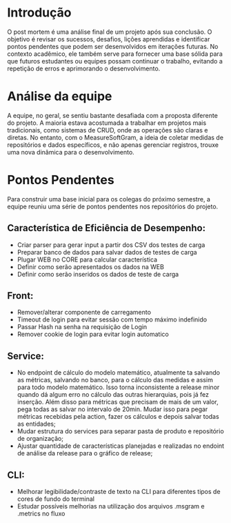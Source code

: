 # Introdução

O post mortem é uma análise final de um projeto após sua conclusão. O objetivo é revisar os sucessos, desafios, lições aprendidas e identificar pontos pendentes que podem ser desenvolvidos em iterações futuras. No contexto acadêmico, ele também serve para fornecer uma base sólida para que futuros estudantes ou equipes possam continuar o trabalho, evitando a repetição de erros e aprimorando o desenvolvimento.

# Análise da equipe

A equipe, no geral, se sentiu bastante desafiada com a proposta diferente do projeto. A maioria estava acostumada a trabalhar em projetos mais tradicionais, como sistemas de CRUD, onde as operações são claras e diretas. No entanto, com o MeasureSoftGram, a ideia de coletar medidas de repositórios e dados específicos, e não apenas gerenciar registros, trouxe uma nova dinâmica para o desenvolvimento.

# Pontos Pendentes

Para construir uma base inicial para os colegas do próximo semestre, a equipe reuniu uma série de pontos pendentes nos repositórios do projeto.

## Característica de Eficiência de Desempenho:

- Criar parser para gerar input a partir dos CSV dos testes de carga
- Preparar banco de dados para salvar dados de testes de carga
- Plugar WEB no CORE para calcular característica
- Definir como serão apresentados os dados na WEB
- Definir como serão inseridos os dados de teste de carga

## Front:

- Remover/alterar componente de carregamento
- Timeout de login para evitar sessão com tempo máximo indefinido
- Passar Hash na senha na requisição de Login
- Remover cookie de login para evitar login automatico

## Service:

- No endpoint de cálculo do modelo matemático, atualmente ta salvando as métricas, salvando no banco, para o cálculo das medidas e assim para todo modelo matemático. Isso torna inconsistente a release minor quando dá algum erro no cálculo das outras hierarquias, pois já fez inserção. Além disso para métricas que precisam de mais de um valor, pega todas as salvar no intervalo de 20min. Mudar isso para pegar métricas recebidas pela action, fazer os cálculos e depois salvar todas as entidades;
- Mudar estrutura do services para separar pasta de produto e repositório de organização;
- Ajustar quantidade de características planejadas e realizadas no endoint de análise da release para o gráfico de release;

## CLI:

- Melhorar legibilidade/contraste de texto na CLI para diferentes tipos de cores de fundo do terminal
- Estudar possíveis melhorias na utilização dos arquivos .msgram e .metrics no fluxo
